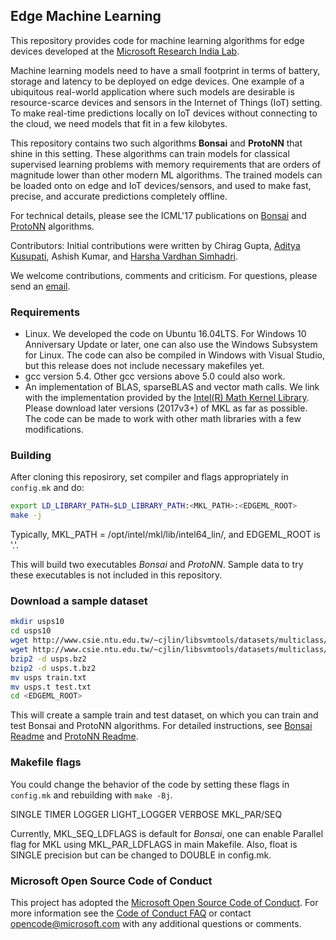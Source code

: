 ## Edge Machine Learning

This repository provides code for machine learning algorithms for edge devices developed at the [Microsoft Research India Lab](https://www.microsoft.com/en-us/research/project/resource-efficient-ml-for-the-edge-and-endpoint-iot-devices/). 

Machine learning models need to have a small footprint in terms of battery, storage and latency to  be deployed on edge devices. One example of a ubiquitous real-world application where such models are desirable is resource-scarce devices and sensors in the Internet of Things (IoT) setting. To make real-time predictions locally on IoT devices without connecting to the cloud, we need models that fit in a few kilobytes.

This repository contains two such algorithms **Bonsai** and **ProtoNN** that shine in this setting. These algorithms can train models for classical supervised learning problems with memory requirements that are orders of magnitude lower than other modern ML algorithms. The trained models can be loaded onto on edge and IoT devices/sensors, and used to make fast, precise, and accurate predictions completely offline.

For technical details, please see the ICML'17 publications on [Bonsai](publications/Bonsai.pdf) and [ProtoNN](publications/ProtoNN.pdf) algorithms.

Contributors: Initial contributions were written by Chirag Gupta, [Aditya Kusupati](https://adityakusupati.github.io/), Ashish Kumar, and [Harsha Vardhan Simhadri](http://harsha-simhadri.org).

We welcome contributions, comments and criticism. For questions, please send an [email](mailto:harshasi@microsoft.com).

### Requirements
- Linux. We developed the code on Ubuntu 16.04LTS.
  For Windows 10 Anniversary Update or later, one can also use the Windows Subsystem for Linux. 
  The code can also be compiled in Windows with Visual Studio,
  but this release does not include necessary makefiles yet. 
- gcc version 5.4. Other gcc versions above 5.0 could also work.
- An implementation of BLAS, sparseBLAS and vector math calls.
  We link with the implementation provided by the [Intel(R) Math Kernel Library](https://software.intel.com/en-us/mkl).
  Please download later versions (2017v3+) of MKL as far as possible.
  The code can be made to work with other math libraries with a few modifications.

### Building
After cloning this reposirory, set compiler and flags appropriately in `config.mk` and do:

```bash
export LD_LIBRARY_PATH=$LD_LIBRARY_PATH:<MKL_PATH>:<EDGEML_ROOT>
make -j
```
Typically, MKL_PATH = /opt/intel/mkl/lib/intel64_lin/, and EDGEML_ROOT is '.'.

This will build two executables _Bonsai_ and _ProtoNN_.
Sample data to try these executables is not included in this repository. 

### Download a sample dataset

```bash
mkdir usps10
cd usps10
wget http://www.csie.ntu.edu.tw/~cjlin/libsvmtools/datasets/multiclass/usps.bz2
wget http://www.csie.ntu.edu.tw/~cjlin/libsvmtools/datasets/multiclass/usps.t.bz2
bzip2 -d usps.bz2
bzip2 -d usps.t.bz2
mv usps train.txt
mv usps.t test.txt
cd <EDGEML_ROOT>
```
This will create a sample train and test dataset, on which
you can  train and test Bonsai and ProtoNN algorithms.
For detailed instructions, see [Bonsai Readme](README_BONSAI_OSS.md) and [ProtoNN Readme](README_PROTONN_OSS.md).

### Makefile flags
You could change the behavior of the code by setting these flags in `config.mk` and rebuilding with `make -Bj`. 

SINGLE
TIMER
LOGGER
LIGHT_LOGGER
VERBOSE
MKL_PAR/SEQ

Currently, MKL_SEQ_LDFLAGS is default for _Bonsai_, one can enable Parallel flag
for MKL using MKL_PAR_LDFLAGS in main Makefile.  Also, float is SINGLE
precision but can be changed to DOUBLE in config.mk.


### Microsoft Open Source Code of Conduct
This project has adopted the [Microsoft Open Source Code of Conduct](https://opensource.microsoft.com/codeofconduct/). For more information see the [Code of Conduct FAQ](https://opensource.microsoft.com/codeofconduct/faq/) or contact [opencode@microsoft.com](mailto:opencode@microsoft.com) with any additional questions or comments.
